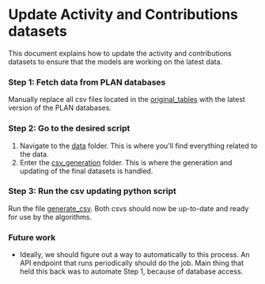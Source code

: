 # Update Activity and Contributions datasets

This document explains how to update the activity and contributions datasets to ensure that the models are working on the latest data.

### Step 1: Fetch data from PLAN databases

Manually replace all csv files located in the [original_tables](../data/csv_generation/original_tables) with the latest version of the PLAN databases.

### Step 2: Go to the desired script

1. Navigate to the [data](../data) folder. This is where you'll find everything related to the data.
2. Enter the [csv_generation](../data/csv_generation) folder. This is where the generation and updating of the final datasets is handled.

### Step 3: Run the csv updating python script

Run the file [generate_csv](../data/csv_generation/generate_csv.py). Both csvs should now be up-to-date and ready for use by the algorithms.

### Future work

- Ideally, we should figure out a way to automatically to this process. An API endpoint that runs periodically should do the job. Main thing that held this back was to automate Step 1, because of database access.